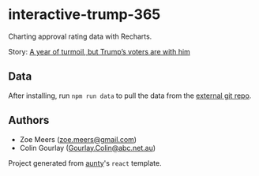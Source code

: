 # interactive-trump-365

Charting approval rating data with Recharts.

Story: [A year of turmoil, but Trump’s voters are with him](https://www.abc.net.au/news/2018-01-19/donald-trump-remains-popular-with-republicans-after-a-year/9333378)

## Data

After installing, run `npm run data` to pull the data from the [external git repo](https://github.com/zmeers/trump-365).

## Authors

- Zoe Meers ([zoe.meers@gmail.com](mailto:zoe.meers@gmail.com))
- Colin Gourlay ([Gourlay.Colin@abc.net.au](mailto:Gourlay.Colin@abc.net.au))

Project generated from [aunty](https://github.com/abcnews/aunty)'s `react` template.
